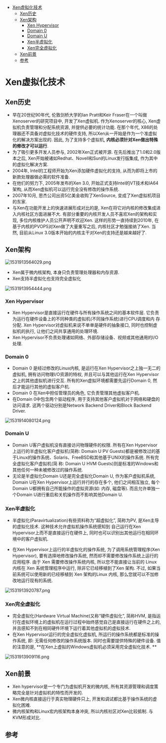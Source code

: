 <!-- TOC depthFrom:1 depthTo:6 withLinks:1 updateOnSave:1 orderedList:0 -->

- [Xen虚拟化技术](#xen虚拟化技术)
	- [Xen历史](#xen历史)
	- [Xen架构](#xen架构)
		- [Xen Hypervisor](#xen-hypervisor)
		- [Domain 0](#domain-0)
		- [Domain U](#domain-u)
		- [Xen半虚拟化](#xen半虚拟化)
		- [Xen完全虚拟化](#xen完全虚拟化)
	- [Xen前景](#xen前景)
	- [参考](#参考)

<!-- /TOC -->
# Xen虚拟化技术

## Xen历史

* 早在20世纪90年代, 伦敦剑桥大学的Ian Pratt和Keir Fraser在一个叫做Xenoserver的研究项目中, 开发了Xen虚拟机. 作为Xenoserver的核心, Xen虚拟机负责管理和分配系统资源, 并提供必要的统计功能. 在那个年代, X86的处理器还不具备对虚拟化技术的硬件支持, 所以Xen从一开始是作为一个准虚拟化的解决方案出现的. 因此, 为了支持多个虚拟机, **内核必须针对Xen做出特殊的修改才可以运行**. 
* 为了吸引更多开发人员参与, 2002年Xen正式被开源. 在先后推出了1.0和2.0版本之后, Xen开始被诸如Redhat、Novell和Sun的Linux发行版集成, 作为其中的虚拟化解决方案. 
* 2004年, Intel的工程师开始为Xen添加硬件虚拟化的支持, 从而为即将上市的新款处理器做必需的软件准备. 
* 在他们的努力下, 2005年发布的Xen 3.0, 开始正式支持Intel的VT技术和IA64架构, 从而Xen虚拟机可以运行完全没有修改的操作系统. 
* 2007年10月, 思杰公司出资5亿美金收购了XenSource, 变成了Xen虚拟机项目的东家. 
* 与Xen在功能开发上的快速进展形成对比的是, Xen在将它对内核的修改集成进入内核社区方面进展不大. 有部分重要的内核开发人员不喜欢Xen的架构和实现, 多位内核维护人员公开声明不欢迎Xen. 这样的形势一直持续到2010年, 在基于内核的PVOPS对Xen做了大量重写之后, 内核社区才勉强接纳了Xen. 当然, 目前从Linux 3.0版本开始的内核主干对Xen的支持还是越来越好了. 

## Xen架构

![1531913564029.png](image/1531913564029.png)

* Xen属于微内核架构, 本身只负责管理处理器和内存资源. 
* Xen支持半虚拟化也支持完全虚拟化

![1531913954444.png](image/1531913954444.png)

### Xen Hypervisor

* Xen Hypervisor是直接运行在硬件与所有操作系统之间的基本软件层. 它负责为运行在硬件设备上的不同种类的虚拟机(不同操作系统)进行CPU调度和内 存分配. Xen Hypervisor对虚拟机来说不单单是硬件的抽象接口, 同时也控制虚拟机的执行, 让他们之间共享通用的处理环境. 
* Xen Hypervisor不负责处理诸如网络、外部存储设备、视频或其他通用的I/O处理. 

### Domain 0

* Domain 0 是经过修改的Linux内核, 是运行在Xen Hypervisor之上独一无二的虚拟机, 拥有访问物理I/O资源的特权, 并且可以与其他运行在Xen Hypervisor之上的其他虚拟机进行交互. 所有的Xen虚拟环境都需要先运行Domain 0, 然后才能运行其他的虚拟客户机. 
* Domain 0 在Xen中担任管理员的角色, 它负责管理其他虚拟客户机. 
* 在Domain 0中包含两个驱动程序, 用于支持其他客户虚拟机对于网络和硬盘的访问请求. 这两个驱动分别是Network Backend Driver和Block Backend Driver. 


![1531914080124.png](image/1531914080124.png)

### Domain U

* Domain U客户虚拟机没有直接访问物理硬件的权限. 所有在Xen Hypervisor上运行的半虚拟化客户虚拟机(简称: Domain U PV Guests)都是被修改过的基于Linux的操作系统、Solaris、FreeBSD和其他基于UNIX的操作系统. 所有完全虚拟化客户虚拟机(简 称: Domain U HVM Guests)则是标准的Windows和其他任何一种未被修改过的操作系统. 
* 无论是半虚拟化Domain U还是完全虚拟化Domain U, 作为客户虚拟机系统, Domain U在Xen Hypervisor上运行并行的存在多个, 他们之间相互独立, 每个Domain U都拥有自己所能操作的虚拟资源(如: 内存, 磁盘等). 而且允许单独一个Domain U进行重启和关机操作而不影响其他Domain U. 


### Xen半虚拟化

* 半虚拟化(Paravirtualization)有些资料称为“超虚拟化”, 简称为PV, 是Xen主导的虚拟化技术. 这种技术允许虚拟机操作系统感知到 自己运行在Xen Hypervisor上而不是直接运行在硬件上, 同时也可以识别出其他运行在相同环境中的客户虚拟机. 

* 在Xen Hypervisor上运行的半虚拟化的操作系统, 为了调用系统管理程序(Xen Hypervisor), 要有选择地修改操作系统, 然而却不需要修改操作系统上运行的应用程序. 由于 Xen 需要修改操作系统内核, 所以您不能直接让当前的 Linux 内核在 Xen 系统管理程序中运行, 除非它已经移植到了Xen 架构. 不过, 如果当前系统可以使用新的已经移植到 Xen 架构的Linux 内核, 那么您就可以不加修改地运行现有的系统. 

![1531913920787.png](image/1531913920787.png)

### Xen完全虚拟化

* 完全虚拟化(Hardware Virtual Machine)又称“硬件虚拟化”, 简称HVM, 是指运行在虚拟环境上的虚拟机在运行过程中始终感觉自己是直接运行在硬件之上的, 并且感知不到在相同硬件环境下运行着其他虚拟机的虚拟技术. 
* 在Xen Hypervisor运行的完全虚拟化虚拟机, 所运行的操作系统都是标准的操作系统, 即: 无需任何修改的操作系统版本. 同时也需要提供特殊的硬件设备. 值的注意的是, **在Xen上虚拟的Windows虚拟机必须采用完全虚拟化技术. **

![1531913909116.png](image/1531913909116.png)




## Xen前景


* Xen hypervisor是一个专门为虚拟机开发的微内核, 所有其资源管理和调度策略完全是针对虚拟机的特性而开发的. 
* Xen微内核直接运行于真实物理硬件只上, 开发和调试都比基于操作系统的虚拟化困难. 
* 微内核架构和Linux宏内核架构本身冲突, 所以内核社区对Xen比较抵制. 与KVM形成对比. 

## 参考
